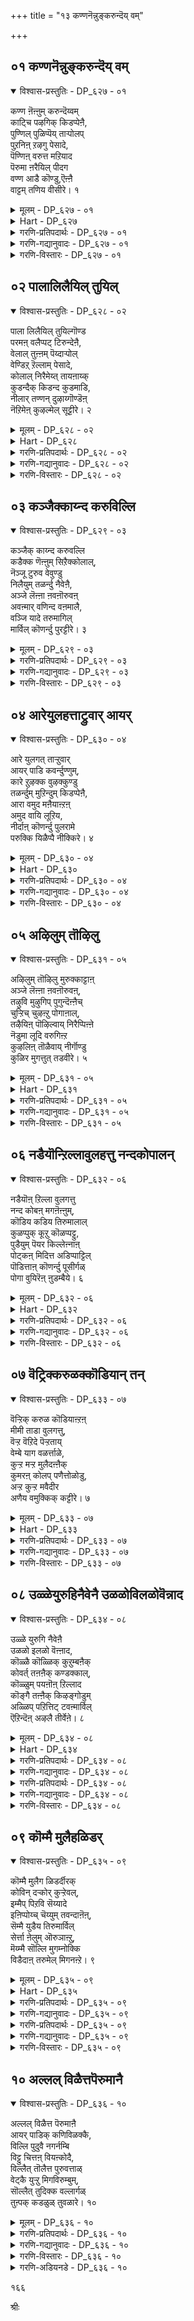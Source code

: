 +++
title = "१३ कण्णनॆन्नुङ्करुन्दॆय् वम्"

+++


## ०१ कण्णनॆन्नुङ्करुन्दॆय् वम्

<details open><summary>विश्वास-प्रस्तुतिः - DP_६२७ - ०१</summary>

कण्ण ऩॆऩ्ऩुम् करुन्दॆय्वम्  
काट्चि पऴगिक् किडप्पेऩै,  
पुण्णिल् पुळिप्पॆय् ताऱ्पोलप्  
पुऱनिऩ् ऱऴगु पेसादे,  
पॆण्णिऩ् वरुत्त मऱियाद  
पॆरुमा ऩरैयिल् पीदग  
वण्ण आडै कॊण्डु,ऎऩ्ऩै  
वाट्टम् तणिय वीसीरे। १
</details>

<details><summary>मूलम् - DP_६२७ - ०१</summary>

कण्ण ऩॆऩ्ऩुम् करुन्दॆय्वम्  
काट्चि पऴगिक् किडप्पेऩै,  
पुण्णिल् पुळिप्पॆय् ताऱ्पोलप्  
पुऱनिऩ् ऱऴगु पेसादे,  
पॆण्णिऩ् वरुत्त मऱियाद  
पॆरुमा ऩरैयिल् पीदग  
वण्ण आडै कॊण्डु,ऎऩ्ऩै  
वाट्टम् तणिय वीसीरे। १
</details>

<details><summary>Hart - DP_६२७</summary>

She says, “I love the dark Kaṇṇan  
and I long to see him and suffer:  
O mothers, your gossip is like pouring tamarind juice on a wound:  
The dear lord does not know how this girl suffers:  
Bring the colorful silk cloth that decorates his waist  
and use it to fan me and make me cool:”
</details>

<details><summary>गरणि-प्रतिपदार्थः - DP_६२७ - ०१</summary>

कण्णन्=कृष्ण, ऎन्नुम्=ऎम्ब, करु=करियबण्णद, दॆय्वम्=परदेवतॆय, काट्टि=सौन्दर्यद दृश्यदल्लि, पऴहि=अनुभव हॊन्दि, किडप्पेनै=इरुव नन्न विषयदल्लि, पुण्णिल्=हुण्णिन मेलॆ, पुळि=हुळियन्नु, पॆय्दाल् पॊल=सुरिद हागॆ, पुऱम्=हॊरगिनवरागि, निन्ऱु=निन्तु, अऴहु पेशादे=अणकद मातन्नाडदॆ, पॆण्णिन्=हॆण्णिन, वरुत्तम्=सङ्कटगळन्नु, अऱियाद=तिळियद, \(अरियलारद\), पॆरुमान्=भगवन्तन, अरैयिल्=सॊण्टदल्लिरुव, पीतह=हळदि, वण्ण=बण्णद, आडै=वस्त्रवन्नु, कॊण्डु=तॆगॆदुकॊण्डु, वाट्टम्=विरह तापवु, तणिय=आरुव हागॆ, ऎन्नै=नन्नन्नु, वीशीरे=बीसिरि.
</details>

<details><summary>गरणि-गद्यानुवादः - DP_६२७ - ०१</summary>

कृष्ण ऎम्ब करिय दैवद सुन्दर दृश्यदल्लि अनुभव पडॆयुत्ता बिद्दिरुव नन्न विषयदल्लि हुण्णिन मेलॆ हुळियन्नु हिण्डिदन्तॆ हॊरगिनवरागि निन्तु अणकद मातन्नाददॆ हॆण्णिन सङ्कटगळन्नु अरियलारद भगवन्तन सॊण्टद मेलिरुव पीताम्बरवन्नु तॆगॆदुकॊण्डु नन्न विरहतापवु आरुवन्तॆ नन्नन्नु बीसि\(उपचरिसिरि\).\(१\)
</details>

<details><summary>गरणि-विस्तारः - DP_६२७ - ०१</summary>

गोदादेवि तन्न गॆळतियरन्नू तन्न बळगद तायन्दिरन्नू कुरितु मातनाडुत्ताळॆ- कृष्ण ऎम्बवनु ऒब्ब करिय दैव. आदरॆ अवनु अत्याकर्षकनाद सुन्दर. अवन दिव्यसौन्दर्यद अनुभवदल्लि नानु पळगिहोगिद्देनॆ. अवनल्लि ननगॆ मितिमीरिद प्रेम. ननगॆ बेरेनू रुचिसदु. नीवॆल्ल हॆङ्गसरु. हॆङ्गसिन विरहद सङ्कटगळेनॆम्बुदु निमगॆ गॊत्तु. आदरॆ,

१५४

नीवु नन्नवरागि नन्न कष्टदल्लि ऒदगदॆ, हॊरगिनवरन्तॆ दूरदल्लि निन्तिद्दीरि. बहळ यातनॆयन्नु कॊडुत्तिरुव हुण्णिन मेलॆ हुळि हिण्डबहुदे? अदु हुण्णिन बाधॆयन्नु इन्नू हॆच्चिसुवुदिल्लवे? ईग नीवु माडुत्तिरुवुदू अदे. नन्नन्नु अणगिसि मातनाडुत्ता नन्न सङ्कटवन्नु हॆच्चु माडुत्तिद्दीरि. हागॆ माडबेडिरि. गण्डसिगादरॆ हॆण्णिन सङ्कटगळ अरिवागुवुदिल्ल. भगवन्तनू हागॆये निर्दयनागिद्दानॆ. आद्दरिन्द अवनु उट्टिरुव पीताम्बरदिन्द ननगॆ स्वल्प गाळि बीसिरि. नन्न विरहतापवु आरुवन्तॆ नन्नन्नु उपचरिसि.

विरहिगळु मानसिक रोगिगळु. हुच्चरन्तॆये अवर वर्तनॆ. भगवन्तनन्नु मितिमीरि पेमिसुव भक्तनिगॆ भगवन्तनिगॆ सम्बन्धिसिद याव वस्तुविनिन्दलादरू ऒन्दु बगॆय तणिवु, उपशान्ति. गोदादेवि तन्न विरह तापद शमनक्कॆ बेडुत्तिरुव मद्दु ऎन्थाद्दो गमनिसि.
</details>

## ०२ पालालिलैयिल् तुयिल्

<details open><summary>विश्वास-प्रस्तुतिः - DP_६२८ - ०२</summary>

पाला लिलैयिल् तुयिल्गॊण्ड  
परमऩ् वलैप्पट् टिरुन्देऩै,  
वेलाल् तुऩ्ऩम् पॆय्दाऱ्पोल्  
वेण्डिऱ् ऱॆल्लाम् पेसादे,  
कोलाल् निरैमेय्त् तायऩाय्क्  
कुडन्दैक् किडन्द कुडमाडि,  
नीलार् तण्णन् दुऴाय्गॊण्डॆऩ्  
नॆऱिमेऩ् कुऴल्मेल् सूट्टीरे। २
</details>

<details><summary>मूलम् - DP_६२८ - ०२</summary>

पाला लिलैयिल् तुयिल्गॊण्ड  
परमऩ् वलैप्पट् टिरुन्देऩै,  
वेलाल् तुऩ्ऩम् पॆय्दाऱ्पोल्  
वेण्डिऱ् ऱॆल्लाम् पेसादे,  
कोलाल् निरैमेय्त् तायऩाय्क्  
कुडन्दैक् किडन्द कुडमाडि,  
नीलार् तण्णन् दुऴाय्गॊण्डॆऩ्  
नॆऱिमेऩ् कुऴल्मेल् सूट्टीरे। २
</details>

<details><summary>Hart - DP_६२८</summary>

She says, “I fell into the love-net of the highest lord  
who rested on the soft banyan leaf as a baby:  
Don’t gossip uselessly as if you were piercing someone with a spear:  
He is a cowherd and grazes the cows holding a stick,  
and he danced on a pot in Kuḍanthai:  
Bring the cool thulasi garland of the dark-colored Kaṇṇan  
to decorate my soft curly hair:”
</details>

<details><summary>गरणि-प्रतिपदार्थः - DP_६२८ - ०२</summary>

पाल्=हालिन, आलिलैयिल्=आलद ऎलॆयल्लि, तुयिल् कॊण्ड=निद्रिसुव, परमन्=परमन, वलैप्पट्टु=बलॆयल्लि सिक्किबिद्दु, इरुन्देनै=इरुव नन्नन्नु, वेलाल्=वेलायुधदिन्द\(ईटियिन्द चुच्चि\), तुन्नम्=रन्ध्रवन्नु, पॆय्दाल् पोल्=माडिद हागॆ, वेण्डिट्रु=बेकाद्दन्नु \(मनस्सिगॆ बन्दद्दन्नु\), ऎल्लाम्=ऎल्लवन्नू, पेशादे=मातनाडदॆ, कोलाल्=कोलिनिन्द, निरै=दनकरुगळन्नु, मेय् त्त=मेयिसिद, आयन् आय्=गोवळनाद, कुडन्दै=कुम्भकोण क्षेत्रदल्लि, किडन्द=नॆलसिरुववनाद, कुडम् आडि=कॊडद कुणितवन्नु आडुव भगवन्तन, नील्=स्वच्छवाद, आर्=सॊम्पागि बॆळॆद, तण्=तम्पन्नुण्टु माडुव, अम्=मनोहरवाद, तुऴाय्=तुलसियन्नु, कॊण्डु=तॆगॆदुकॊण्डु, नॆऱि=गुङ्गुरु गुङ्गुरागियू, मॆल्=मृदुवागियू इरुव, ऎन्=नन्न, कुऴल् मेल्=तलॆगूदलिन मेलॆ, शूट्टीरे=मुडिसिरि.
</details>

<details><summary>गरणि-गद्यानुवादः - DP_६२८ - ०२</summary>

हालिन आलदॆलॆयल्लि निद्रिसुव परमन बलॆयल्लि सिक्किबिद्दु इरुव नन्नन्नुकुरितु ईटियिन्द चुच्चि रन्ध्रवन्नु माडुव हागॆ, मनस्सिगॆ बन्दद्दन्नॆल्ला मातनाडदॆ, कोलन्नु हिडिदु दनकरुगळन्नु मेयिसिद, गोवळनाद, कुम्भकोण क्षेत्रदल्लि
</details>

<details><summary>गरणि-विस्तारः - DP_६२८ - ०२</summary>

१५५

नॆलसिरुव कॊडद कुणितवन्नाडुव भगवन्तन स्वच्छवाद सॊम्पागि बॆळॆद तम्पन्नुण्टु माडुव, मनोहरवाद तुलसियन्नु तॆगॆदुकॊण्डु, गुङ्गुरु गुङ्गुरागियू मृदुवागियू इरुव नन्न तलॆकूदलिन मेलॆ मुडिसिरि.

गोदादेवि तन्न बळगद हॆङ्गळल्लि हेळुत्ताळॆ- हाल्गडलल्लि आलदॆलॆय मेलॆ मलगि निद्रिसुव परम पुरुषन कटाक्षक्कॆ नानु ऒळगादॆ. आ बलॆयल्लि नानु सिक्किबिद्दॆ. अदरिन्द बिडिसिकॊळ्ळुवुदु आगद मातागिदॆ. अवन परम प्रेमक्कागि तॊळलुत्तिरुवुदे नन्न ईगिन परिस्थिति. इन्थ नन्नन्नु कुरितु नीवु मनबन्दन्तॆ मातनाडुत्तिद्दीरि. इदु निमगॆ न्यायवे? सूजियन्थ मॊनचाद वस्तुविनिन्द सण्णरन्ध्रवन्नु माडुवुदक्कॆ बदलागि, वेलायुधदन्थ हरितवाद दॊड्ड आयुधदिन्द क्रूरवागि आळवागि बगॆदु रन्ध्र माडुवुदे? अदु करुणॆयिन्द कूडिद्दे? विवेकवे? निम्म मनबन्द रीतिय मातुगळु हागिवॆ. अवु नन्नन्नु तडॆयलारदष्टु सङ्कट कॊडुत्तिवॆ. भगवन्तन विषयवागि ननगॆ विरह वेदनॆ. अदरल्लि तॊळलाडुत्तिद्देनॆ. नन्न सङ्कटवन्नु निवारिसुव उपायगळन्नु नन्नवरागि नीवु हुडुकबेडवे? हागॆ माडदॆ, चुच्चु मातुगळिन्द इन्नू हॆच्चागि नन्नन्नु गोळाडिसबहुदे? गोवळर नडुवॆ गोवळनागि, कैयल्लि कोलु हिडिदु दनकरुगळन्नु हिन्दॆये काडिनल्लि आनन्ददिन्द अलॆदाडुव कॊडद कुणितदल्लि चतुरनाद, भगवन्तनु धरिसिरुव सॊम्पाद अच्च तुलसी हारवन्नु तन्दु, नन्न गुङ्गुराद निडिदागि इळिय बिद्दिरुव मृदुवाद तलॆगूदलिगॆ मुडिसिदिरादरॆ, अदर इम्पूतम्पू नन्न विरह तापवन्नु शमनगॊळिसुवुदु.

श्रीविल्लिपुत्तूरिनल्लि गोदादेवियू अवळ साकुतन्दॆयू सेवॆ सल्लिसुवुदु स्वामि “वटपत्रशायि”गॆ. ई पाशुरदल्लि अवळिगॆ आ स्वामिय नॆनपु बन्दीतो अथवा महाप्रळय नन्तर हाल्गडलल्लि आलदॆलॆय मेलॆ, पुट्ट शिशुविन रूपतळॆदु, निर्लिप्तनागि मलगि योगनिद्रॆयल्लि तॊडगिरुव आ वटपत्रशायिय नॆनपायितो, काणॆ. अवन रूपक्कू दिव्याद्भुत गुणगळिगू मारुहोदवळु गोदादेवि\! अवन दिव्यस्वरूपवन्नु ऎष्टु नोडिदरू कण्मनगळिन्द ऎष्टु आस्वादिसिदरू \(सविदरू\) तृप्तियागदु\! भगवन्तनिगॆ ’आऱावमुदन्’ –ऎन्दरॆ; तणियदन्थ अमृतस्वरूपनु” ऎन्दु हॆसरु. दक्षिण भारतद दिव्यक्षेत्रवाद कुम्भकोणदल्लि नॆलसिरुव भगवन्तनन्नु “आराव मुदन्”ऎन्नुत्तारॆ. गोदादेविगॆ कुम्भकोणद स्वामि नॆनपिगॆ बन्दद्दू ई कारणदिन्दले. अवळिगॆ भगवन्तनन्नु ऎडॆबिडदॆ नोडुत्ता आनन्दिसुत्ता-अदरल्लिये परवशवागिरबेकॆम्बुदे महदाशॆ.

१५६
</details>

## ०३ कञ्जैक्काय्न्द करुविल्लि

<details open><summary>विश्वास-प्रस्तुतिः - DP_६२९ - ०३</summary>

कञ्जैक् काय्न्द करुवल्लि  
कडैक्क णॆऩ्ऩुम् सिऱैक्कोलाल्,  
नॆञ्जू टुरुव वेवुण्डु  
निलैयुम् तळर्न्दु नैवेऩै,  
अञ्जे लॆऩ्ऩा ऩवऩॊरुवऩ्  
अवऩ्मार् वणिन्द वऩमालै,  
वञ्जि यादे तरुमागिल्  
मार्विल् कॊणर्न्दु पुरट्टीरे। ३
</details>

<details><summary>मूलम् - DP_६२९ - ०३</summary>

कञ्जैक् काय्न्द करुवल्लि  
कडैक्क णॆऩ्ऩुम् सिऱैक्कोलाल्,  
नॆञ्जू टुरुव वेवुण्डु  
निलैयुम् तळर्न्दु नैवेऩै,  
अञ्जे लॆऩ्ऩा ऩवऩॊरुवऩ्  
अवऩ्मार् वणिन्द वऩमालै,  
वञ्जि यादे तरुमागिल्  
मार्विल् कॊणर्न्दु पुरट्टीरे। ३
</details>

<details><summary>गरणि-प्रतिपदार्थः - DP_६२९ - ०३</summary>

कञ्जै=कंसनन्नु, काय्न्द=नाशपडिसिद, करु=हुट्टिनिन्दले, विल्लि=बिल्लाळागि, कडैक्कण्=कडॆगण्णु, ऎन्नुम्=ऎम्ब, शिऱै=सॆरॆ माडुव, कोलाल्=बाणदिन्द, नञ्जु=विषवन्नु, ऊडुरुव=नाटिसलु, वेवुण्डु=बेगॆयन्नुण्डु, निलैयुम्=स्थिमितवन्नु, तळर्न्दु=कळॆदुकॊण्डु, नैवेनै=सङ्कटपडुववळन्नु, अञ्जेल्=अञ्जदिरु, ऎन्नानवन्=ऎन्नदवनु, ऒरुवन्=ऒब्बनु, अवन्=अवन, मार् वु=ऎदॆयन्नु\(वक्षस्थलवन्नु\) अणिन्द=अलङ्करिसिरुव, वनमालै=वनमालॆयन्नु, वञ्जियादे=\(ननगॆ\) वञ्चनॆ माडदॆ, तरुम्=कॊडुवुदु, आहिल्=आदरॆ, कॊणर्न्दु=तन्दु, मार्विल्=\(नन्न\)ऎदॆयल्लि, पुरट्टीरे=हॊरळाडिसिरि.
</details>

<details><summary>गरणि-गद्यानुवादः - DP_६२९ - ०३</summary>

हुट्टिनिन्दले बिल्लाळागि कंसनन्नु नाशपडिसिदवनु कडॆगण्णु ऎम्ब सॆरॆ तरुव बाणदिन्द विषवन्नु नाटिसलु, बेगॆयन्नुण्डु, स्थिमितवन्नु कळॆदुकॊण्डु सङ्कटपडुत्तिरुव नन्नन्नु “अञ्जदिरु”ऎन्नदवनु ऒब्बनु. अवन वक्षस्थळवन्नु अलङ्करिसिरुव वनमालॆयन्नु वञ्चनॆ माडदॆ \(अवनु\)कॊडुवुदादरॆ, \(अदन्नु\) तन्दु\(नन्न\) ऎदॆयल्लि हॊरळिसिरि.\(३\)
</details>

<details><summary>गरणि-विस्तारः - DP_६२९ - ०३</summary>

गोदादेवि तन्न गॆळतियरु मत्तु बळगदवरल्लि तन्न मातन्नु मुन्दुवरिसुत्ताळॆ- बिल्लन्नु हॆदॆयेरिसुव नॆपदिन्द मधुरॆय धनुश्शालॆयल्लि पूजॆगॆन्दु इट्टिद्द धनुस्सन्नु कृष्णनु मुरिदु हाकिद. अल्लिन्दाचॆगॆ अवनन्नु कॊल्लुवुदक्कॆन्दु कंसनु तॊडगिसिद ऎल्ल शत्रुजालवन्नू निर्मूलगॊळिसि, कडॆगॆ कंसनन्ने नाशपडिसिद समर्थ आ भगवन्त. अवनु तन्न हुट्टिनिन्दले बिल्लुगार. अवन मनमोहकवाद कण्णु\(हुब्बु\) ऎम्ब बिल्लिन मूलक कुडिनोटवॆम्ब तीक्ष्णवाद बाणवन्नु नन्न मेलॆ प्रयोगिसिबिट्टनल्ला\! अदु नन्नदॆयल्लि नाटितु. अल्लि अदर नञ्जन्नु तुम्बितु. आ नञ्जिन बेगॆयन्नुण्डॆ. नन्न स्थिमितवन्ने कळॆदुकॊण्डॆ. बुद्धिगॆट्टवळादॆ. आ दिव्यसुन्दरनु अवन कुडिगण्णिनिन्द नन्नन्नु हीगॆ मुग्धगॊळिसिद. अवन प्रेमद सॆरॆयाळादॆ. अन्दिनिन्द अवन बगॆगॆ विरहवन्नु अनुभविसुत्तले इद्देनॆ. अवने ननगॆ ई बेगॆयन्नु हच्चिट्टु, कडु सङ्कटदिन्द बाधॆपडुत्तिरुवाग, “अञ्जबेड” ऎम्ब ऒन्दु समाधानद मातन्नाडिदने? ऎन्थ कठिणपुरुष अवनु\! आदरू चिन्तॆयिल्ल. अवन ऎदॆयन्नु अलङ्करिसिरुव वनमालॆयन्नु अवनु ननगॆ इदुवरॆगॆ माडिद हागॆ वञ्चनॆ माडदॆ, ननगॆ कॊडुवुदादरॆ अदन्नु तन्दु नन्न कॊरळल्लि हाकिरि. नन्नॆदॆय मेलॆ अदु हॊरळाडुवन्तॆ माडिरि.

१५७
</details>

## ०४ आरेयुलहत्ताट्रुवार् आयर्

<details open><summary>विश्वास-प्रस्तुतिः - DP_६३० - ०४</summary>

आरे युलगत् ताऱ्ऱुवार्  
आयर् पाडि कवर्न्दुण्णुम्,  
कारे ऱुऴक्क वुऴक्कुण्डु  
तळर्न्दुम् मुऱिन्दुम् किडप्पेऩै,  
आरा वमुद मऩैयाऩ्ऱऩ्  
अमुद वायि लूऱिय,  
नीर्दाऩ् कॊणर्न्दु पुलरामे  
परुक्कि यिळैप्पै नीक्किरे। ४
</details>

<details><summary>मूलम् - DP_६३० - ०४</summary>

आरे युलगत् ताऱ्ऱुवार्  
आयर् पाडि कवर्न्दुण्णुम्,  
कारे ऱुऴक्क वुऴक्कुण्डु  
तळर्न्दुम् मुऱिन्दुम् किडप्पेऩै,  
आरा वमुद मऩैयाऩ्ऱऩ्  
अमुद वायि लूऱिय,  
नीर्दाऩ् कॊणर्न्दु पुलरामे  
परुक्कि यिळैप्पै नीक्किरे। ४
</details>

<details><summary>Hart - DP_६३०</summary>

She says, “He is as sweet as nectar,  
the dark bull who stole butter and milk  
from the cowherd women  
has made me weak with love for him and I am heartbroken:  
Who is there to relieve this sorrow?  
If you bring the water that springs from his the nectar-like mouth,  
and feed that to me, the weakness of my body  
and my love sickness will go away:”
</details>

<details><summary>गरणि-प्रतिपदार्थः - DP_६३० - ०४</summary>

आरे=यारिद्दारॆ, उलहत्तु=ई लोकदल्लि, आट्रुवार्=समाधानपडिसुववरु? आयर् पाडि=इडिय नन्दगोकुलवे, कवर्न्दु=आशॆपट्टु, उण्णुम्=अनुभविसुव, कार्=करिय, एऱु=वृषभदन्थवनु, उऴक्क=विनोदवाड;उ, उऴक्कु=आ विनोदद हिंसॆयन्नु, उण्डु=अनुभविसुत्ता, तळर्न्दुम्=शक्तिगुन्दियू, मुऱिन्दुम्=स्वभाववन्नु कळॆदुकॊण्डू, किडप्पेनै=बिद्दिरुव ननगॆ, आरा=तृप्ति तीरदन्थ, अमुदम्=अमृतक्कॆ, अनैयान् तन्=समनादवन, अमुदम्=अमृतवन्नु सुरिसुव बायल्लि, ऊऱिय=ऊरुत्तिरुव, नीर् तान्=नीरन्ने\(मधुर रसवन्ने\), पुलरामे=ऒणगदॆ हसियागिरुव हागॆये, कॊणर्न्दु=तन्दु, परुक्कि=कुडिसि, इळैप्पै=दणिवन्नु, नीक्कीरे=नीगिसिरि.
</details>

<details><summary>गरणि-गद्यानुवादः - DP_६३० - ०४</summary>

यारिद्दारॆ ई लोकदल्लि समाधानपडिसुववरु? इडिय गोकुलवे आशॆपट्टु अनुभविसुवन्थ करिय वृषभनु \(ऒब्बनु\)विनोदवाडलु अदर हिंसॆयन्नु अनुभविसुत्ता शक्तियन्नू स्वभाववन्नू कळॆदुकॊण्डु बिद्दिरुव ननगॆ तृप्तितीरदन्थ अमृतक्कॆ समनादवन अमृतवन्नु सुरिसुव बायल्लि ऊरुव मधुर रसवन्ने\(अदु\)ऒणगदॆ हसियागिरुवागले तन्दुकुडिसि, नन्न दणिवन्नु नीगिसिरि.\(४\)
</details>

<details><summary>गरणि-विस्तारः - DP_६३० - ०४</summary>

गोदादेवि तन्न गॆळतियरिगू बळगद तायन्दिरिगू हेळुत्ताळॆ- सर्वज्ञनू सर्वशक्तनू सर्वव्यापकनू आद भगवन्तने तण्टॆ माडि सङ्कटपडिसिदरॆ, ई लोकदल्लि समाधान तरुववरु यारु? करिय बण्णद सलग\(वृषभ\)दन्थवनॊब्बनु नन्नल्लि प्रेमद चेष्टॆगळन्नु तोरिसिदनु. अवनल्लि अदरिन्द पूर्तियागि मोहगॊण्डनु. आ प्रेमवे ननगॆ हिंसॆ कॊडुत्तिदॆ. अदन्न् तडॆयलारॆ. नन्न मनस्सिन मत्तु मैयशक्तिगळु कुन्दिवॆ. स्त्रीसहजवाद नन्न स्वभाववन्नु कळॆदुकॊण्डॆ. कज्जॆयन्नु तॊरॆदु कण्डकण्डवरिगॆल्ला कण्डकण्ड कडॆयल्लॆल्ला नन्न विरहद सङ्कटगळन्नु हेळिकॊण्डॆ. नन्न सहायक्कॆ बरबेकॆन्दु बेडिकॊण्डॆ. नन्न सङ्कटगळु तीरले इल्ल. हीगॆये अवुगळन्नॆल्ला अनुभविसुत्ता बिद्दिद्देनॆ.

१५८

नन्न विरहवेदनॆयन्नु निवारिसुव मद्दु ननगॆ बेकु. भगवन्तन अधरामृतवे आ मद्दु. ननगॆ नीवु कृपॆमाडि अदन्नु ऒदगिसिकॊडि. अदन्नु ऎष्टॆष्टु पान माडिदरू तृप्तियागुवुदिल्ल. आ मधुरवाद अमृतवन्नु नीवु कुडिदष्टु बेगनॆ ननगॆ तन्दुकॊट्टिरादरॆ, अदु नन्न ई दणिवन्नु नीगिसुवुदु. ननगॆ उपकार माडिदन्तागुवुदु.
</details>

## ०५ अऴिलुम् तॊऴिलु

<details open><summary>विश्वास-प्रस्तुतिः - DP_६३१ - ०५</summary>

अऴिलुम् तॊऴिलु मुरुक्काट्टाऩ्  
अञ्जे लॆऩ्ऩा ऩवऩॊरुवऩ्,  
तऴुवि मुऴुगिप् पुगुन्दॆऩ्ऩैच्  
चुऱ्ऱिच् चुऴऩ्ऱु पोगाऩाल्,  
तऴैयिऩ् पॊऴिल्वाय् निरैप्पिऩ्ऩे  
नॆडुमा लूदि वरुगिऩ्ऱ  
कुऴलिऩ् तॊळैवाय् नीर्गॊण्डु  
कुळिर मुगत्तुत् तडवीरे। ५
</details>

<details><summary>मूलम् - DP_६३१ - ०५</summary>

अऴिलुम् तॊऴिलु मुरुक्काट्टाऩ्  
अञ्जे लॆऩ्ऩा ऩवऩॊरुवऩ्,  
तऴुवि मुऴुगिप् पुगुन्दॆऩ्ऩैच्  
चुऱ्ऱिच् चुऴऩ्ऱु पोगाऩाल्,  
तऴैयिऩ् पॊऴिल्वाय् निरैप्पिऩ्ऩे  
नॆडुमा लूदि वरुगिऩ्ऱ  
कुऴलिऩ् तॊळैवाय् नीर्गॊण्डु  
कुळिर मुगत्तुत् तडवीरे। ५
</details>

<details><summary>Hart - DP_६३१</summary>

She says, “Even when people weep, and even if they worship him,  
he does not come before them and say, “Don’t be afraid!”  
He, the matchless Neḍumāl, came, embraced me, entered my heart,  
and now seems to follow me everywhere without ever leaving:  
Sprinkle the water on my face  
that comes from the holes of his flute  
as he plays it walking behind his cows in the grove:”
</details>

<details><summary>गरणि-प्रतिपदार्थः - DP_६३१ - ०५</summary>

अऴिलुम्=अत्तरागलि, तॊऴिलुम्=सेवॆ माडि दुडिदरागलि, उरु=तन्न निजस्वरूपवन्नु, काट्टान्=तोरिसुवुदिल्ल, अञ्जेल्=अञ्जदिरु, ऎन्नानवन्=ऎन्नदवनु, ऒरुवन्=ऒब्ब विचित्र पुरुषनु, तऴुवि=मैदडवि, मुऴुशि=आलिङ्गिसि, पुहुन्दु=ऒळहॊक्कू, ऎन्नै=नन्न, शुट्रि=सुत्तमुत्तलू, शुऴन्ऱु=सुळिदाडि, पोहान्=बिट्टु होगुवुदिल्लवल्ला; आल्\!=अय्यो\! तऴैयिन्=हसिरॆलॆगळिन्द तुम्बिद, पॊऴिल् वाय्=तोफिनल्लि, निरैपिन्ने=दनकरुगळ हिन्दिगडॆयल्लि, नॆडुमाल्=महामोहकनाद सर्वेश्वरनु, ऊदि=ऊदुत्ता, वरुहिन्ऱ=बरुत्तिरुव, कुऴलिन्=कॊळलिन, तुळैवाय्=रन्ध्रगळल्लि उण्टाद, नीर् कॊण्डु= नीरन्नु तन्दु, मुहत्तु=मुखदल्लि, कुळिर=तम्पागुवन्तॆ, तडवीरे=अदन्नु सवरि.
</details>

<details><summary>गरणि-गद्यानुवादः - DP_६३१ - ०५</summary>

अत्तरागलि सेवॆ माडि दुडिदरागलि तन्न निजस्वरूपवन्नु अवनु तोरिसुवुदिल्ल. “अञ्जदिरु” ऎन्नदवनु ऒब्ब विचित्रपुरुषनु नन्न मैतडवि आलिङ्गिसि, ऒळहॊक्कू नन्न सुत्तमुत्तलू सुळिदाडि बिट्टुहोगुवुदिल्लवल्ला, अय्यो\! हसिरॆलॆगळिन्द तुम्बिद तोपिनल्लि, दनकरुगळ हिन्दुगडॆयल्लि, महामोहकनाद सर्वेश्वरनु ऊदुत्ता बरुत्तिरुव कॊळलिन
</details>

<details><summary>गरणि-विस्तारः - DP_६३१ - ०५</summary>

१५९

रन्ध्रगळल्लि उण्टाद नीरन्नु तन्दु नन्न मुखदल्लि तम्पागुवन्तॆ अदन्नु सवरि.\(तडविरि\).

गोदादेवि तन्न गॆळतियरिगू बळगद तायन्दिरिगू हेळुत्ताळॆ- भगवन्तन कृपॆगागि नानु अत्तु अत्तु बेसत्तॆ. अवन कार्यगळल्लिये तॊडगिदॆ. मनसार दुडिदॆ. अत्तुदरिन्दलागलि, सेवॆ माडिद्दरिन्दलागलि फलविल्लवागिदॆ. भगवन्तनु तन्न निजस्वरूपवन्नु ननगॆ तोरलिल्ल. कण्णमुन्दॆ बन्दु काणिसिकॊळ्ळदिद्दरॆ होगलि, किविगॆ इम्पाद ऒन्दु समाधानद मातन्नादरू हेळुवनेनो ऎन्दु बगॆदॆ. “अञ्जदिरु-नानु निन्न कैबिडॆ” ऎन्दादरू हेळिदने? ऒन्दु मातन्नू आडदॆ इरुववनु अवनु. आदरॆ, अवन विचित्रवेनॆन्दु केळि. अवनु नन्न बळिये नन्न कण्णिगॆ बीळदन्तॆ इद्दानॆ. नन्न मैतडवुत्तानॆ. नन्नन्नु आलिङ्गिसिकॊळ्ळुत्तानॆ. नन्न अन्तरङ्गवन्नु प्रवेशिसिद्दानॆ. नन्नन्नु ऎडॆबिडदॆ, नन्न हिन्दॆ मुन्दॆ सुळिदाडुत्ता, नन्नॊडनॆये इद्दानॆ\! अय्यो\! ननगॆ अगोचरनागि हीगॆ इरुवुदर बदलागि नन्न कण्णमुन्दॆये तन्न निजस्वरूपदल्लिये सुळिदाडुत्तिरबारदे? हसुरॆलॆगळिन्द तुम्बिद लताकुञ्जगळल्लि, दनकरुगळ हिन्दॆ, अवनु कॊळलन्नूदुत्ता, जगत्तन्ने सम्मोहगॊळिसुवनल्ला\! आ कॊळलिन रन्ध्रगळल्लि उण्टाद अवन अधरामृतवन्नु तन्दु, विरहद बेगॆयिन्द बेयुत्तिरुव नन्न मुखक्कॆ तडवि, तापशमन माडि, ननगॆ उपकार माडि.
</details>

## ०६ नडैयॊन्ऱिल्लावुलहत्तु नन्दकोपालन्

<details open><summary>विश्वास-प्रस्तुतिः - DP_६३२ - ०६</summary>

नडैयॊऩ् ऱिल्ला वुलगत्तु  
नन्द कोबऩ् मगऩॆऩ्ऩुम्,  
कॊडिय कडिय तिरुमालाल्  
कुळप्पुक् कूऱु कॊळप्पट्टु,  
पुडैयुम् पॆयर किल्लेऩ्नाऩ्  
पोट्कऩ् मिदित्त अडिप्पाट्टिल्  
पॊडित्ताऩ् कॊणर्न्दु पूसीर्गळ्  
पोगा वुयिरॆऩ् ऩुडम्बैये। ६
</details>

<details><summary>मूलम् - DP_६३२ - ०६</summary>

नडैयॊऩ् ऱिल्ला वुलगत्तु  
नन्द कोबऩ् मगऩॆऩ्ऩुम्,  
कॊडिय कडिय तिरुमालाल्  
कुळप्पुक् कूऱु कॊळप्पट्टु,  
पुडैयुम् पॆयर किल्लेऩ्नाऩ्  
पोट्कऩ् मिदित्त अडिप्पाट्टिल्  
पॊडित्ताऩ् कॊणर्न्दु पूसीर्गळ्  
पोगा वुयिरॆऩ् ऩुडम्बैये। ६
</details>

<details><summary>Hart - DP_६३२</summary>

She says, “This world is unfair:  
Thirumāl, the son of Nandagopan,  
makes me suffer as if I were crushed  
beneath the feet of a bull:  
I can’t even move:  
Bring the dust from where he has walked,  
smear it on me, and I will survive:"
</details>

<details><summary>गरणि-प्रतिपदार्थः - DP_६३२ - ०६</summary>

नडै=नडतॆ, ऒन्ऱुम्=स्वल्पवू, इल्ला=इल्लद, उलहत्तु=ई लोकदल्लि, नन्दकोपालन्=नन्दगोपन, महन्=मग, ऎन्नुम्=ऎम्ब, कॊडिय=क्रूरियाद\(कठिणनाद\), कडिय=स्वार्थियाद, तिरुमालाल्=श्रीपतिय, कुळम्बु=अडिय तळद, कूऱुक्कु=भागक्कॆ, उळपट्टु=ऒळपट्टु\(सिक्किकॊण्डु\), पुडैयुम्=अत्तित्त मिसुकलू, पॆयरहिल्लेन्=आगदवळागिद्देनॆ, नान्=नानु, पोट्कन्=तण्टॆकोरनु, मिदित्त=तुळिदाडिद, अडिप्पाट्टिल्=स्थळदल्लॆल्ला, पॊडित्तान्=\(पाद\)धूळन्नु, कॊणर्न्दु=तन्दु, पूशीर् हळ्=नन्न मैगॆल्ला लेपिसिरि, पोहा=होगलारद, उयिर्=जीवविरुव, ऎन्=नन्न, उडम्बेये=ई शरीरवे.
</details>

<details><summary>गरणि-गद्यानुवादः - DP_६३२ - ०६</summary>

नडतॆ स्वल्पवू इल्लद ई लोकदल्लि नन्दगोपन मग ऎन्नुव क्रूरियाद
</details>

<details><summary>गरणि-विस्तारः - DP_६३२ - ०६</summary>

१६०

स्वार्थियाद श्रीपतिय पादतलदल्लि सिक्किकॊण्डु अत्तित्त मिसुकलू आगदन्तॆ इद्देनॆ नानु. तण्टॆकोरनु तुळिदाडिद स्थळदल्लॆल्ला धूळन्नु तन्दु नन्न मैगॆल्ला लेपिसिरि. होगलारद जीवविरुव ई नन्न देहवे\!\(६\)

गोदादेवि तन्न गॆळतियरिगू बळगद तायन्दिरिगू हेळुत्ताळॆ- नडतॆयन्नु कळॆदुकॊण्ड ई लोकदल्लि नन्दगोपन मगनागि श्रीपतियु अवतरिसिद्दानॆ. अवन अवतार लोकद नडतॆयन्नु सरिपडिसुवुदक्कागिये. नन्दगोपन मगनागि हुट्टिद स्वामि तन्न नडतॆयन्नु आदर्शवन्नागि माडि तोरिसबेडवे? स्वार्थतॆ मत्तु काठिण्यगळे मूर्तिवॆत्त अवन पादतलदल्लि नानु सिक्किकॊण्डु सङ्कटपडुत्तिद्देनॆ. नन्न शक्तिगुन्दिदॆ. अत्तित्त मिसुकलू ननगॆ आगुत्तिल्ल. इन्तन् अशक्त देहदिन्द जीव बिट्टु होगदॆ बहळ बाधॆपडुत्तिदॆ. सहिसलारद ई नन्न बाधॆयन्नु शमनगॊळिसलु अवनु सुळिदाडिद स्थळगळिन्द धूळन्नु तन्दु नन्न मैगॆल्ला लेपिसिरि. अवन पादधूळिये इल्लिय सङ्कटगळिन्द पारागुवुदक्कॆ तक्क मद्दु\!
</details>

## ०७ वॆट्रिक्करुळक्कॊडियान् तन्

<details open><summary>विश्वास-प्रस्तुतिः - DP_६३३ - ०७</summary>

वॆऱ्ऱिक् करुळ कॊडियाऩ्ऱऩ्  
मीमी ताडा वुलगत्तु,  
वॆऱ्ऱ वॆऱिदे पॆऱ्ऱताय्  
वेम्बे याग वळर्त्ताळे,  
कुऱ्ऱ मऱ्ऱ मुलैदऩ्ऩैक्  
कुमरऩ् कोलप् पणैत्तोळोडु,  
अऱ्ऱ कुऱ्ऱ मवैदीर  
अणैय वमुक्किक् कट्टीरे। ७
</details>

<details><summary>मूलम् - DP_६३३ - ०७</summary>

वॆऱ्ऱिक् करुळ कॊडियाऩ्ऱऩ्  
मीमी ताडा वुलगत्तु,  
वॆऱ्ऱ वॆऱिदे पॆऱ्ऱताय्  
वेम्बे याग वळर्त्ताळे,  
कुऱ्ऱ मऱ्ऱ मुलैदऩ्ऩैक्  
कुमरऩ् कोलप् पणैत्तोळोडु,  
अऱ्ऱ कुऱ्ऱ मवैदीर  
अणैय वमुक्किक् कट्टीरे। ७
</details>

<details><summary>Hart - DP_६३३</summary>

She says, " Carrying a victorious eagle flag,  
he rules the world and all obey him:  
Yashoda raised him but she only made him  
like an unripe, bitter fruit:  
If he embraces tightly my faultless breasts with his young strong arms,  
my faults will go away and I will be happy:”
</details>

<details><summary>गरणि-प्रतिपदार्थः - DP_६३३ - ०७</summary>

वॆट्रि=विजयसूचकवाद, करुळक्कॊडियान्=गरुडध्वजवुळ्ळ भगवन्तन, तन् मीमीदु=आज्ञॆयन्नु मीरि, आडा=नडॆयद, उलहत्तु=ई लोकदल्लि, वॆट्रवॆऱिदे=याव कॆलसक्कू बारदन्तॆ निष्प्रयोजकवागि, पॆट्रताय्=हॆत्ततायियु, वेम्बु आह=कहियागि\(कॆट्टवनन्नागि\) तन्न मगनन्नु, वळर् त्ताळे=बॆळॆसिदळल्ला\! कुट्रम्=पापवन्नु, अट्र=इल्लद\(अरियद\), मुलैतन्नै=\(नन्न\)स्तनगळन्नु, कुमरन्=नित्ययौवनद, कोलम्=दिव्यसुन्दरवाद, पणै=दीर्घवाद, तोळोडु=बाहुगळॊडनॆ, अट्रम्=अपमानवू, कुट्रम्=पापवू, अवै=अवुगळिन्द, तीर=तीरुवन्तॆ, अणैयाह=भद्रवागि\(चॆन्नागि\), अमुक्कि=बिडिसिकॊळ्ळलारदन्तॆ अमुकि, कट्टीरे=कट्टिबिडिरि.\(बन्धिसिरि\).
</details>

<details><summary>गरणि-गद्यानुवादः - DP_६३३ - ०७</summary>

विजयसूचकवाद गरुडध्वजवुळ्ळ भगवन्तन आणतियन्नुल्लङ्घिसि नडॆयद ई लोकदल्लि हॆत्ततायि निष्प्रयोजकवागि तन्न मगनन्नु कहि\(कॆट्टवनागि\)यागिये बॆळसिदळल्ला\! पापवन्ने अरियद नन्न स्तनगळन्नु नित्ययौवनद, दिव्यसुन्दरवाद, दीर्घवाद बाहुगळॊडनॆ अपमानवू पापवू अवुगळिन्द तीरुवन्तॆ \(अवुगळॆरडन्नू ऒट्टिगॆ\) भद्रवागि बिडिसिकॊळ्ळलागदन्तॆ अमुकि\(ऒत्ति\)कट्टिहाकि बिडिरि.\(७\)
</details>

<details><summary>गरणि-विस्तारः - DP_६३३ - ०७</summary>

१६१

हिन्दिन पाशुरदल्लि गोदादेवि श्रीकृष्णन तन्दॆयन्नु कुरितु हेळिदळु- सद्गुणशिरोमणियाद नन्दगोपनिगॆ कृष्णनन्थ स्वार्थि, निष्करुणियाद मगनु हुट्टबहुदे;ऎन्दळु. ई पाशुरदल्लि कृष्णन तायि यशोदॆयन्नु दूरुत्ताळॆ. मगुविन गुण तन्दॆतायिगळिन्द बरुवुदॆन्दू, अदर नडतॆयन्नु तन्दॆगिन्त हॆच्चागि तायि रूपुगॊळिसुवळॆन्दू हेळुवुदु वाडिकॆ. इदर दृष्टियिन्द, नन्दगोपनू यशोदॆयू तम्म मुद्दिन मगनाद कृष्णनन्नु बहळ ऎच्चरिकॆयिन्द नोडिकॊण्डरु बहळ चॆन्नागिये बॆळसिदरु. आदरॆ, भगवन्तनाद अवन स्वभाववन्नू स्वातन्त्र्यवन्नू सामर्थ्यवन्नू हेगॆ कण्डुकॊण्डारु? अवुगळ अपरिमित शक्तियन्नु हेगॆ तडॆगट्टियारु? तम्मा, ऎन्दरॆ मानव स्वभावादिगळिगॆ अनुगुणवागि हेगॆ अवन्नॆल्ला मॊटकुगॊळिसबल्लरु?

गोदादेवि हेळुत्ताळॆ- भगवन्तन आणतियिल्लदॆ अथवा अदक्कॆ विरुद्धवागि ई लोकदल्लि यावुदू नडॆयुवुदिल्ल. भगवन्तनिगॆ समनागिरुव तायिय मातन्नु मीरि मक्कळु नडॆयबहुदे? यशोदॆ तन्न मगनन्नु अङ्कॆयल्लिट्टु बॆळॆसलिल्ल. अवनन्नु तुण्टनागिये, कॆट्टवनागिये बॆळॆसिबिट्टळल्ला\! हागॆ अवनन्नु बॆळॆसिद्दु निष्प्रयोजनवायितल्ल. नानादरो शुद्धळागि बॆळॆदवळु. नन्न ई स्तनगळु पापवन्नु स्वल्पवू अरियवु. आदरॆ, अवु यशोदॆय मगन हस्तस्पर्शक्कागि कातरपडुत्तिवॆ. तायन्दिरे, ई नन्न शुद्धवाद स्तनगळन्नू नित्ययौवनदिन्द दिव्यसुन्दरनागि मॆरॆयुव भगवन्तन दीर्घवाद बाहुगळन्नू ऒट्टागि सेरिसि, अवु बिडिसिकॊळ्ळदन्तॆ, अवुगळन्नु कट्टिहाकि बिडि. इदरिन्द नन्न मेलण अपमानवू पापवू तीरलि.
</details>

## ०८ उळ्ळेयुरुहिनैवेनै उळळोविलळोवॆन्नाद

<details open><summary>विश्वास-प्रस्तुतिः - DP_६३४ - ०८</summary>

उळ्ळे युरुगि नैवेऩै  
उळळो इलळो वॆऩ्ऩाद,  
कॊळ्ळै कॊळ्ळिक् कुऱुम्बऩैक्  
कोवर्त् तऩऩैक् कण्डक्काल्,  
कॊळ्ळुम् पयऩॊऩ् ऱिल्लाद  
कॊङ्गै तऩ्ऩैक् किऴङ्गोडुम्  
अळ्ळिप् पऱित्तिट् टवऩ्मार्विल्  
ऎऱिन्दॆऩ् अऴलै तीर्वेऩे। ८
</details>

<details><summary>मूलम् - DP_६३४ - ०८</summary>

उळ्ळे युरुगि नैवेऩै  
उळळो इलळो वॆऩ्ऩाद,  
कॊळ्ळै कॊळ्ळिक् कुऱुम्बऩैक्  
कोवर्त् तऩऩैक् कण्डक्काल्,  
कॊळ्ळुम् पयऩॊऩ् ऱिल्लाद  
कॊङ्गै तऩ्ऩैक् किऴङ्गोडुम्  
अळ्ळिप् पऱित्तिट् टवऩ्मार्विल्  
ऎऱिन्दॆऩ् अऴलै तीर्वेऩे। ८
</details>

<details><summary>Hart - DP_६३४</summary>

She says, “I melt in my heart for him  
who carried Govardhana mountain and I suffer:  
He doesn’t even care whether I’m alive or not:  
If I see that mischievous one who stole my heart,  
I will take my useless breasts and throw them on his chest:  
Perhaps that will make my fire-like anger cool:”
</details>

<details><summary>गरणि-प्रतिपदार्थः - DP_६३४ - ०८</summary>

उळ्ळे=ऒळगडॆये, उरुहि=करगि, नैवेनै=सङ्कटपडुत्तिरुव\(नवॆयुत्तिरुव\) नन्नन्नुकुरितु, उळळो=बदुकुत्ताळॆयो, इलळो=इल्लदागुत्ताळो, ऎन्नाद=ऎन्नदवनू कॊळ्ळैकॊळ्ळि=नन्न सर्वस्ववन्नू कॊळ्ळॆ माडिदवनू, कऱुम्बनै=दुष्टनू, कोवर् त्तननै=गोवर्धननू आदवनन्नु, कण्डक्काल्=नानुकण्डॆनादरॆ, कॊळ्ळुम्=स्वीकरिसुवुदक्कॆ, पयन्=उपयोग, ऒन्ऱु=ऒन्दू, इल्लाद=इल्लद, कॊङ्गैतन्नै=ई मॊलॆगळन्नु,
</details>

<details><summary>गरणि-गद्यानुवादः - DP_६३४ - ०८</summary>

१६२
</details>

<details><summary>गरणि-प्रतिपदार्थः - DP_६३४ - ०८</summary>

किऴङ्गोडुम्=बेरुसहितवागि, अळ्ळि=हिडिदु, पऱित्तिट्टु=कित्तु तॆगॆदु, अवन्=अवन, मार्विल्=ऎदॆय मेलक्कॆ, ऎऱिन्दु=ऎसॆदु, ऎन्=नन्न, अऴलै=तापवन्नु, तीर्वेन्=तीरिसिकॊळ्ळुवॆनु.
</details>

<details><summary>गरणि-गद्यानुवादः - DP_६३४ - ०८</summary>

ऒळगॊळगे करगि नवॆयुत्तिरुव नन्नन्नु कुरितु बदुकिद्दाळो इल्लवागिद्दाळो ऎन्नदवनू, नन्न सर्वस्ववन्नू कॊळ्ळॆ माडिदवनू, दुष्टनू गोवर्धननू आदवनन्नु नानु कण्डॆनादरॆ, स्वीकरिसुवुदक्कॆ उपयोगवे इल्लद ई मॊलॆगळन्नु बेरुसहितवागि हिडिदु कित्तु तॆगॆदु अवन ऎदॆय मेलक्कॆ ऎसॆदु नन्न तापवन्नु तीरिसिकॊळ्ळुवॆनु.\(८\)
</details>

<details><summary>गरणि-विस्तारः - DP_६३४ - ०८</summary>

विरह वेदनॆयन्नु ऎष्टॆष्टु वर्णिसि हेळिकॊण्डरू, अदॆल्ल बरिय सूचनॆ मात्रवे. आ वेदनॆयन्नु पूर्तियागि विवरिसि हेळुवुदक्कॆ साध्यविल्ल. विरहिये अनुभविसि सङ्कटपडबेकादद्दु. मनस्सिनल्लि अदन्नु मुच्चिट्टुकॊण्डु कॊरगि कॊरगि नवॆयबेकु. अदरिन्द देहवू बडवागुत्तदॆ. मनस्सू बडवागुत्तदॆ. देहद अन्दवू कान्तियू मायवागुत्तदॆ. शक्तिगुन्दुत्तदॆ. मनस्सिन उत्साह अळियुत्तदॆ. स्त्रीय आकर्षणॆय अवयवगळल्लि ऒन्दाद स्तनगळु बाडिबत्ति कोलुबिद्दु कृशवादरॆ, बळसलु योग्यवल्लद अवुगळिन्द प्रयोजनवेनु? इद्दरू ऒन्दे, इल्लवादरू ऒन्दे. आडिन कुत्तिगॆयल्लि इळियबिद्दु जोलाडुव स्तनगळन्तॆ व्यर्थवॆ. आदरॆ, गोदादेविगॆ अवुगळिन्दलू ऒन्दु उपयोग कण्डुबरुत्तदॆ. अवुगळन्नु बुडसहित हिडिदु कित्तु तॆगॆदु, क्रूरियू कठिणनू आद तन्न स्वामिय ऎदॆयमेलक्कॆ अवन्नु ऎसॆदुबिडबेकॆन्नुत्ताळॆ. अवुगळ दुस्थितियन्नु नोडियादरू अवनिगॆ अवळ मेलॆ मरुकवुण्टागुवुदो ऎन्दो? कडॆय गळिगॆयल्लादरू अवळन्नु उद्धरिसुवनॆन्दो? अवुगळ मूलक अवळ सङ्कटवन्नु अरितुकॊळ्ळलि ऎन्दो? अवळ सर्वस्ववन्नू कॊळ्ळॆकॊण्डवनु ई कॆलसक्कॆ बारद स्तनगळन्नु मट्टिगॆ एकॆ बिट्टुहोगबेकु? अवू अवनिगॆ सेरिबिडलि ऎन्दो? ताने बन्दु अवुगळन्नु स्वीकरिसदिद्दरॆ, अवनिगे अर्पितवॆन्दु इल्लिन्दले अवुगळन्नु ऎसॆदुबिट्टरायितु ऎन्नुत्ताळॆ. गोदादेविय ई कार्यवन्नु एनॆन्नबेको-भक्तिय काणिकॆयॆन्दो? ईर्षॆय परिणामवॆन्दो, विरक्तिय फलवॆन्दी निराशॆय रूपवॆन्दो?
</details>

## ०९ कॊम्मै मुलैहळिडर्

<details open><summary>विश्वास-प्रस्तुतिः - DP_६३५ - ०९</summary>

कॊम्मै मुलैग ळिडर्दीरक्  
कोविन् दऱ्कोर् कुऱ्ऱेवल्,  
इम्मैप् पिऱवि सॆय्यादे  
इऩिप्पोय्च् चॆय्युम् तवन्दाऩॆऩ्,  
सॆम्मै युडैय तिरुमार्विल्  
सेर्त्ता ऩेलुम् ऒरुञाऩ्ऱु,  
मॆय्म्मै सॊल्लि मुगम्नोक्कि  
विडैदाऩ् तरुमेल् मिगनऩ्ऱे। ९
</details>

<details><summary>मूलम् - DP_६३५ - ०९</summary>

कॊम्मै मुलैग ळिडर्दीरक्  
कोविन् दऱ्कोर् कुऱ्ऱेवल्,  
इम्मैप् पिऱवि सॆय्यादे  
इऩिप्पोय्च् चॆय्युम् तवन्दाऩॆऩ्,  
सॆम्मै युडैय तिरुमार्विल्  
सेर्त्ता ऩेलुम् ऒरुञाऩ्ऱु,  
मॆय्म्मै सॊल्लि मुगम्नोक्कि  
विडैदाऩ् तरुमेल् मिगनऩ्ऱे। ९
</details>

<details><summary>Hart - DP_६३५</summary>

She says, “If I cannot serve Govindan in this birth,  
making my breasts happy,  
what is the use of doing tapas in the future?  
If he embraces me with his chest it would be good,  
or if he looks at me and tells me the truth to my face,  
saying, “I don’t want you, goodbye!” it would also be good:  
If he doesn’t want me what is the use of waiting  
without knowing what he wants?  
Isn’t it better if he tells me the truth?”
</details>

<details><summary>गरणि-प्रतिपदार्थः - DP_६३५ - ०९</summary>

कॊम्मै=दुण्डगॆ सुन्दरवागिरुव, मुलैहळ्=मॊलॆगळ
</details>

<details><summary>गरणि-गद्यानुवादः - DP_६३५ - ०९</summary>

१६३
</details>

<details><summary>गरणि-प्रतिपदार्थः - DP_६३५ - ०९</summary>

इडर्=तॊन्दरॆयु, तीर=तीरुव हागॆ, कोविन्द=गोविन्दनिगॆ, ऒरु=ऒन्दु, कुट्रेवल्=कैङ्कर्यवन्नु, इम्मै=ई जन्मदल्लिये, शॆय्यादे=माडदॆ, इनि=इन्नू, पिऱवि=जन्मदल्लि, पोय्=होगि, शॆय्युम्=माडबेकाद, तवम् तान् ऎन्=वैशिष्ट्यवु ताने एनु? शॆम्मै=सॊबगु, उडैय=उळ्ळ, तिरुमार् विल्=श्रेष्ठवाद ऎदॆयल्लि, शेर् त्तानेलुम्=सेरिसिकॊण्डनादरू, ऒरु=ऒन्दु, नान्ऱु=दिन, मुहम्=मुखवन्नु, नोक्कि=नोडि, मॆय् म्मै=सत्यवन्नु, शॊल्लि=नुडिदु, विडैतान्=बिडुगडॆयन्नु, तरुम् एल्=उण्टुमाडुवुदादरू, मिह नन्ऱु=बहळ ऒळ्ळॆयदु.
</details>

<details><summary>गरणि-गद्यानुवादः - DP_६३५ - ०९</summary>

दुण्डगॆ सुन्दरवागिरुव मॊलॆगळ तॊन्दरॆ तीरुव हागॆ गोविन्दनिगॆ ऒन्दु कैङ्कर्यवन्नु ई जन्मदल्लिये माडदॆ, इन्नॊन्दु जन्मवन्नु पडॆदु माडबेकाद वैशिष्ट्यवु तानॆ एनु? सॊबगिनिन्द कूडिद श्रेष्ठवाद ऎदॆयल्लि सेरिसिकॊण्डनादरू, ऒन्दु दिन मुखवन्नु नोडि सत्यवन्नु नुडिदु बिडुगडॆयन्नु उण्टुमाडुवुदादरू बहळ ऒळ्ळॆयदु.\(९\)
</details>

<details><summary>गरणि-विस्तारः - DP_६३५ - ०९</summary>

भगवन्तनल्लि दास्य नडसुवुदक्कॆ, अवन सेवॆ माडुवुदक्कॆ, ई ऒन्दु जन्मवे सालदे? बेरॆ जन्म अथवा जन्मगळन्नु पडयलेबेके? ऒदगि बन्दिरुव ई जन्मवन्नु बिट्टु, व्यर्थवागि कळॆदु, बेरॆ जन्मगळिगागि काय्दुकुळितिरबेकाद प्रमेयवेनिदॆ? अवुगळिगागि श्रमपट्टु मैमुरिदु, तपस्सन्नाचरिसि, अवन्नु सम्पादिसिकॊळ्ळबेकाद वैशिष्ट्यवेनु? ई मुख्य प्रश्नॆयन्नु ऎत्तिकॊण्डु ईपाशुरदल्लि गोदादेवि उत्तरव् कॊडुत्ताळॆ.

गोदादेवि तन्न गॆळतियरिगू बळगद तायन्दिरिगू हेळुत्ताळॆ- ई जन्मदल्लि ननगॆ सुन्दरवाद देहसौष्ठवविदॆ. अदरल्लियू ई दुण्डाद सुन्दरवाद मॊलॆगळिवॆ. भगवन्तन सेवॆ नडसबेकॆन्दु अवक्कॆ बहळ आशॆयागिदॆ. नन्न ऒन्दु वस्तुवन्नादरू भगवन्तनिगॆ समर्पिसि कैङ्कर्य नडसबेकॆन्दु महदाशॆ ननगॆ उण्टागिदॆ. नन्न मॊलॆगळ तॊन्दरॆ नीगुववरॆगॆ, ऎन्दरॆ, नन्न ई देह बिद्दु होगुववरॆगॆ भगवन्तन कैङ्कर्यवन्नु नानु नडसबहुदु. इदक्कॆ भगवन्तनु नन्न कैहिडियबेकु. अवन पवित्रवाद दिव्यवाद ऎदॆयल्लि ननगॆ ऎडॆकॊडबेकु. इदरिन्द नन्न देहवू पवित्रवागुवुदु, नन्न आत्म भगवन्तनन्नु सेरुवुदु हागिल्लवॆन्दरॆ, नानु नन्न आशॆयल्लिये नरळुत्तिद्दरॆ, ऎन्दो ऒन्दु दिन भगवन्त नन्नल्लि कृपॆदोरि, नन्न कण्णमुन्दॆ बन्दु, नन्नल्लि अवनिगॆ मितिमीरिद आशॆयिल्लवॆम्ब सत्यवन्नु नुडिदु, नन्नन्नु ई जन्मदिन्द बिडूगडॆ माडुवनल्लदॆ, पुनर्जन्मद बाधॆयिम्दलू बिडुगडॆ माडि ननगॆ शाश्वतानन्दवन्नु दयॆ पालिसुवनु. भगवन्तनिगॆ यावुदु उचितवॆन्दु तोरिबरुवुदो हागॆ माडलि. अदरन्तॆ नडॆयलु नानु बद्धळु. अदे ननगॆ हितवादद्दु.

१६४

ई नरदेह बन्दिरुवाग, अदन्नु भगवन्तन सेवॆयल्लि तॊडगिसलेबेकु. अदरिन्द भगवन्तन कृपॆगॆ पात्रनागबेकु. ई जन्मदल्लिये मुक्तियन्नु साधिसिकॊळ्ळुवुदक्कॆ भगवन्तन सेवॆये उत्तमवाद उपाय. भगवत्कैङ्कर्यदिन्द तृप्तिशान्तिगळु ई जन्मदल्लिये दॊरकुत्तवॆ. अनन्तर, अवनु शाश्वतवाद आनन्दवन्नु पडॆयुवन्तागुत्तदॆ.
</details>

## १० अल्लल् विळैत्तपॆरुमानै

<details open><summary>विश्वास-प्रस्तुतिः - DP_६३६ - १०</summary>

अल्लल् विळैत्त पॆरुमाऩै  
आयर् पाडिक् कणिविळक्कै,  
विल्लि पुदुवै नगर्नम्बि  
विट्टु चित्तऩ् वियऩ्कोदै,  
विल्लैत् तॊलैत्त पुरुवत्ताळ्  
वेट्कै युऱ्ऱु मिगविरुम्बुम्,  
सॊल्लैत् तुदिक्क वल्लार्गळ्  
तुऩ्पक् कडळुळ् तुवळारे। १०
</details>

<details><summary>मूलम् - DP_६३६ - १०</summary>

अल्लल् विळैत्त पॆरुमाऩै  
आयर् पाडिक् कणिविळक्कै,  
विल्लि पुदुवै नगर्नम्बि  
विट्टु चित्तऩ् वियऩ्कोदै,  
विल्लैत् तॊलैत्त पुरुवत्ताळ्  
वेट्कै युऱ्ऱु मिगविरुम्बुम्,  
सॊल्लैत् तुदिक्क वल्लार्गळ्  
तुऩ्पक् कडळुळ् तुवळारे। १०
</details>

<details><summary>गरणि-प्रतिपदार्थः - DP_६३६ - १०</summary>

अल्लल्=कॆट्टतनवन्नु, विळैत्त=बॆळॆसिद, पॆरुमानै=हिरिमॆयन्नुळ्ळवनन्नु, आयर् पाडिक्कू=नन्दगोकुलक्कॆ, अणि=सुन्दरवाद, विळक्कै=दीफवन्नु, विल्लिपुदुवैनहर्=श्रीविल्लिपुत्तूरु नगरद, नम्बि=पवित्रात्मनाद, विट्टुचित्तन्=विष्णुचित्तन, वियन्=\(आकाशदन्तॆ\)हिरिमॆयन्नुळ्ळ, कोदै=गोदादेवियु, विल्लै=बिल्लन्नु, तुलैत्त=तिरस्करिसतक्क, पुरुवत्ताळ्=हुब्बुगळुळ्ळवळागि, वेट् कै=विनोदक्कागि, उट्रु=नडॆदद्दन्नु\(सत्यवन्नु\) मिह=हॆच्चागि, विरुम्बुम्=आशॆयिन्द विवरिसुव, शॊल्लै=मातन्नु, तुतिक्क वल्लार् हळ्=हॊगळबल्लवरु, तुय्न्बम्=दुःखद, कडलुळ्=कडलिनल्लि, तुवळारे=तॊळलुवुदिल्ल.
</details>

<details><summary>गरणि-गद्यानुवादः - DP_६३६ - १०</summary>

कॆट्ट तनवन्नु बॆळॆसिद हिरिमॆयन्नुळ्ळवनन्नु, नम्दगोकुलक्कॆ सुन्दरवाद दीपवादवनन्नु, श्रीविल्लिपुत्तूरु नगरद पवित्रात्मनाद विष्णुचित्तन ,मगळॆम्ब हिरिमॆयन्नुळ्ळ गोदादेवियु बिल्लन्नु तिरस्करिसतक्क हुब्बुगळन्नुळ्ळवळागि विनोदक्कोस्करवागि नडॆदद्दन्नु\(सत्यवन्नु\)बहळ आशॆयिन्द विवरिसुव मातन्नु हॊगळबल्लवरु दुःख्हद कडलल्लि तॊळलुवुदे इल्ल.\(१०\)
</details>

<details><summary>गरणि-विस्तारः - DP_६३६ - १०</summary>

धर्मक्कॆ बॆलॆ इल्लदॆ होदागलॆल्ला अधर्म दुष्टतनगळु बहळवागि हॆच्चुवागलॆल्ला, मत्तॆ धर्मक्कॆ अदर श्रेष्ठवाद स्थानवन्नुण्टु माडुवुदक्कू, धर्मवन्नु कापाडुवुदक्कू अधर्मवन्नु निर्मूळगॊळिसुवुदक्कू, दुष्टनिग्रहक्कू, ऒळ्ळॆयवर\(शिष्टर\) संरक्षणॆगू, पदे पदे तानु अवतरिसुवुदागि भगवन्तनु मातुकॊट्टिद्दानॆ. आद्दरिन्द, धर्मकुग्गिदाग, अधर्म दुष्टतनगळु मितिमीरि

१६५

बॆळॆयुवुदक्कॆ अवकाशवन्नु कल्पिसुववनु भगवन्तने. कॆट्टतनवन्नु “बॆळॆसुव हिरिमॆयन्नुळ्ळवनु” ऎन्दु इल्लि हेळिरुवुदु ई कारणदिन्द.

दुष्टराद कंसादिगळु मितिमीरि हॆच्चिकॊण्डाग अवर कॆट्टतन मेरॆ मीरिदाग, भगवन्तनु अवर निर्मूलनक्कागिये नन्दगोकुलदल्लि कृष्णनागि अवतरिसिदनु. अवनु मगुविनिन्द बॆळॆयुत्ता बॆळॆयुत्ता नन्दगोकुलद जनरिगॆल्ला प्रियतमनॆनिसिकॊण्डु मुद्दिन मगुवागि, अवर तनुमगळन्नु सूरॆगॊण्डु अल्लि आनन्दवन्नु तुम्बि तुळुकाडिसुत्ता, इडिय गोकुलद मणिदीपवे अवनु.

भगवन्तनल्लिये अतिशयवागि अनुरक्तळागि भगवन्तन हॊरतु यारन्नू मदुवॆयागॆनॆन्दु हटतॊट्टवळु गोदादेवि. श्रीविल्लिपुत्तूरिनल्लि श्रीवटपत्रशायिय सेवॆ माडिकॊण्डु पवित्रात्मनॆन्दु सात्त्विक शिरोमणियॆन्दु, हॆसरान्त सद्ब्राह्मनने विष्णुचित्त. आतन मुद्दिन साकुमगळु ऎम्ब हिरिमॆयन्नुळ्ळवळु गोदादेवि. अवळु सुगुणातिशयगळल्लि भगवन्तनिगॆ तक्क कन्यॆये. अल्लदॆ, अवळु अनादृश सुन्दरि. तिद्दि माडिदन्थ मै, माट, रूप,सौन्दर्यादिगळु, ऎल्लरन्नू मुग्धगॊळिसुवन्थवु. अवळ हुब्बुगळु बिल्लन्नु तिरस्करिसुवन्थवु- ई ऒन्दु निदर्शनदिन्दले अवळ दिव्यसौन्दर्यवन्नु अडकमाडलागिदॆ- अवळ मानव सौन्दर्यवन्नु भगवन्तन दिव्यसौन्दर्यदॊन्दिगॆ कूडिसबेकॆम्बुदु अवळ उत्कटाकाङ्क्षॆ. \(अवळु हुट्टिद्दु, ऒन्दु जन्मदल्लिये मानवनु मुक्तनागबल्ल ऎम्बुदन्नु तोरिसुवुदक्कॆ ऎन्नबहुदागिदॆ\). अदक्कॆ तक्कन्तॆ प्रयत्नपट्टु कडॆगॆ तन्न गुरियन्नु अवळु साधिसिकॊण्डळु\!

गोदादेविय जीवनदल्लि नडॆदद्दन्नु ऒम्दु “विनोद” ऎन्दु हेळलागिदॆ. “विनोद”ऎम्बुदक्किन्त “विचित्र, विस्मयकारक” ऎन्नबेकित्तु ऎन्निसुत्तदॆ. नडॆदद्दन्नु नडॆद हागॆये आदरॆ, विनोदवागि निन्दास्तुतिय रूपदल्लि, अवळु हाडिहेळिद ई हत्तु पाशुरगळन्नु अर्थवत्तागि, चॆन्नागि तिळिदुकॊण्डवरिगॆ भगवन्तनल्लि प्रेमवु हॆच्चुवुदु. दुःखद कडलॆन्द वर्णिसलागुव सांसारिक तापत्रयगळॆल्लवू मायवागुवुवु. अवरिगॆ हुट्टु-सवौगळ तॊळलाट इल्लवागुत्तदॆ. ऎन्दरॆ, अवरु भगवन्तनन्नु सेरुत्तारॆ. हीगिदॆ, ई तिरुमॊऴिय फलश्रुति.
</details>

<details><summary>गरणि-अडियनडे - DP_६३६ - १०</summary>

कण्णन्, पाल्, कञ्जै, आरे, अऴिल्, नडै, वॆट्रि, उळ्ळे, कॊम्मै, अल्लल्, \(पट्टि\)
</details>

१६६

श्रीः